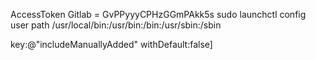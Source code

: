 AccessToken Gitlab = GvPPyyyCPHzGGmPAkk5s
sudo launchctl config user path /usr/local/bin:/usr/bin:/bin:/usr/sbin:/sbin

key:@"includeManuallyAdded" withDefault:false]